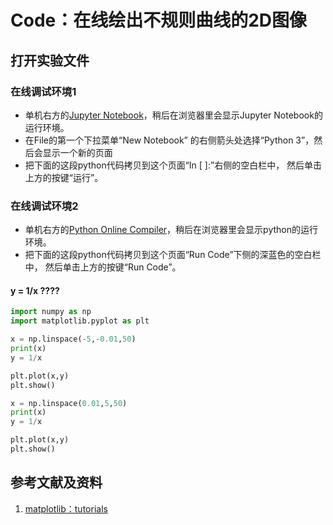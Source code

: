 # Code：在线绘出不规则曲线的2D图像

## 打开实验文件

### 在线调试环境1

- 单机右方的[Jupyter Notebook](https://mybinder.org/v2/gh/ipython/ipython-in-depth/master?filepath=binder/Index.ipynb)，稍后在浏览器里会显示Jupyter Notebook的运行环境。
- 在File的第一个下拉菜单“New Notebook” 的右侧箭头处选择“Python 3”，然后会显示一个新的页面
- 把下面的这段python代码拷贝到这个页面“In [ ]:”右侧的空白栏中， 然后单击上方的按键“运行”。

### 在线调试环境2

- 单机右方的[Python Online Compiler](https://www.alphacodingskills.com/compile-python-online.php)，稍后在浏览器里会显示python的运行环境。
- 把下面的这段python代码拷贝到这个页面“Run Code”下侧的深蓝色的空白栏中， 然后单击上方的按键“Run Code”。

#### y = 1/x ????
```python
import numpy as np
import matplotlib.pyplot as plt

x = np.linspace(-5,-0.01,50)
print(x)
y = 1/x

plt.plot(x,y)
plt.show()

x = np.linspace(0.01,5,50)
print(x)
y = 1/x

plt.plot(x,y)
plt.show()
```

## 参考文献及资料

1. [matplotlib：tutorials](https://matplotlib.org/tutorials/index.html)

